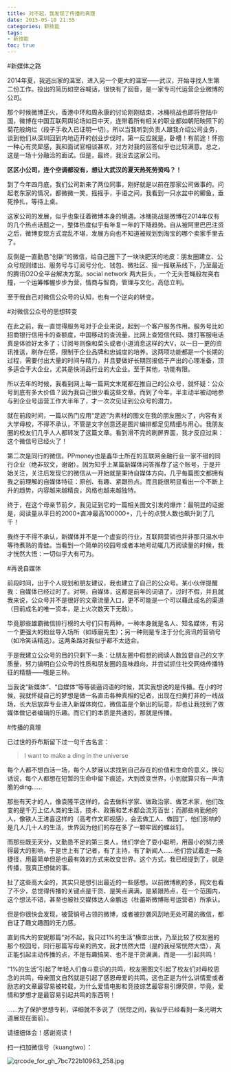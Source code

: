 ```yaml
---
title: 对不起，我发现了传播的真理
date: 2015-05-10 21:55
categories: 新技能
tags: 
- 新技能
toc: true
---
```

#新媒体之路

2014年夏，我逃出家的温室，进入另一个更大的温室——武汉，开始寻找人生第二份工作。投出的简历如空谷喊话，很快有了回音，是一家专司代运营企业微博的公司。

那个时候微博正火，香港中环和周永康的讨论刚刚结束，冰桶桃战也即将登陆中国，微博在中国互联网舆论场如日中天，连带着所有相关的职业都如朝阳映照下的菊花般绚烂（段子手收入已证明一切）。所以当我听到负责人跟我介绍公司业务，谈到他们从深圳回到内地迈开的创业步伐时，第一反应就是，卧槽！有前途！怀抱一种心有灵犀感，我和面试官相谈甚欢，对方对我的回答似乎也比较满意。总之，这是一场十分融洽的面试。但是，最终，我没去这家公司。

<b>区区小公司，连个空调都没有，想让大武汉的夏天热死劳资吗？！</b>

到了今年四月底，我们公司新来了两位同事，刚好就是以前在那家公司做事的。问起老东家的情况，都微微一笑，摇摇手，手语之间，我看到一只水盆中的鲫鱼，垂死挣扎，等待上桌。

这家公司的发展，似乎也象征着微博本身的境遇。冰桶挑战是微博在2014年仅有的几个热点话题之一，整体热度似乎有年复一年的下降趋势。自从被阿里巴巴注资之后，微博变现方式混乱不堪，发展方向也不知道被规划到淘宝的哪个卖家手里去了。

反倒是一直勤恳“创新”的微信，给自己圈下了一块块肥沃的地皮：朋友圈建立、公众号规则缕出、服务号与订阅号分化、钱包、微社区、摇一摇联系线下，乃至最近的腾讯O2O全平台解决方案。social network 两大巨头，一个无头苍蝇般左突右撞，一个运筹帷幄步步为营，情商与智商，管理与文化，高低立判。

至于我自己对微信公众号的认知，也有一个逆向的转变。

#对微信公众号的思想转变

在此之前，我一直觉得服务号对于企业来说，起到一个客户服务作用。服务号比如招商银行信用卡的查额度，中国移动的查流量，比网上查短信代码、拨打客服电话真是体验好太多了；订阅号则像和菜头或者小道消息这样的大V，以一日一更的资讯推送，刷存在感，限制于企业品牌和忠诚度的培养。这两项功能都是一个长期的过程，需要付出大量的时间与精力，并且要做好长期回报低于产出的心理准备，顶多适合于大企业，尤其是快消品行业的大企业。至于其他，功能有限。

所以去年的时候，我看到网上每一篇网文末尾都在推自己的公众号，就怀疑：公众号到底有多大价值？因为我自己很少看这些文章。而到了今年，半主动半被动地参与到企业号运营工作大半年了，才一次次见证到公众号的潜力。

就在前段时间，一篇以热门应用“足迹”为素材的图文在我的朋友圈火了，内容有关大学母校，不得不承认，不管是文字创意还是图片编排都足见精细与用心。我朋友圈的校友们几乎人人都转发了这篇文章。看到滑不完的刷屏界面，我才反应过来：这个微信号已经火了！

第二次是同行的微信。PPmoney也是鑫华士所在的互联网金融行业一家不错的同行企业（绝非软文，谢谢）。因为知乎上某篇新媒体问答推荐了这个账号，于是开始关注，关注后发现它的微信从一开始就是秉持自媒体方向，几乎每篇图文都拥有我之前理解的自媒体特征：原创、有趣、紧跟热点。而且能很明显看出一个不断上升的趋势，内容越来越精良，风格也越来越独特。

终于，在这个母亲节前夕，我见证到它的一篇相关图文引发的爆炸：最明显的证据是，阅读量从平日的2000+直冲最高100000+，几十的点赞人数也飙升到了几千！

我终于不得不承认，新媒体并不是一个虚妄的行业，互联网营销也并非那只温水中等待煮熟的青蛙。当看到一个简单的校园号或者本地号动辄几万阅读量的时候，我才恍然大悟：一切似乎大有可为。

#再说自媒体

前段时间，出于个人规划和朋友建议，我也建立了自己的公众号。某小伙伴提醒我：自媒体已经过时了。对啊，自媒体，这都是前年的词语了，过时不假，并且就我来说，公众号并不是很好的文章流量入口，更不可能是一个可以藉此成名的渠道（目前成名的唯一资本，是上火次数天下无敌）。

毕竟那些雄霸微信排行榜的大号们只有两种，一种本身就是名人、知名媒体，有另一个更强大的粉丝导入场所（如琢磨先生）；另一种则是专注于分化资讯的营销号（如冷笑话精选）。这两条路对我似乎都不太适合。

于是我建立公众号的目的只剩下一条：让朋友圈中假想的阅读人数监督自己的文字质量，努力搞明白公众号的性质和朋友圈的品味趋向，并尝试抓住社交网络传播特征的精髓——哦是三种。

当我说“新媒体”、“自媒体”等等装逼词语的时候，其实我想说的是传播。在小的时候，我就怀疑自己的梦想是做一名直击各种真相的记者，出现在扫黄打非的一线战场，长大后放弃专业进入新媒体岗位，微信虽是个新出的玩意，却也让我找到了做媒体做记者编辑的乐趣。而它们的本质是共通的，那就是传播。

#传播的真理

已过世的乔布斯留下过一句千古名言：

>I want to make a ding in the universe

每个人都不想白活一场，每个人梦寐以求找到自己存在的价值和生命的意义，换句话说，每个人都想在短暂的生命中留下痕迹，大到改变世界，小到就算只有一声清脆的ding……

那些有天才的人，像袁隆平这样的，会去做科学家、做政治家、做艺术家，他们改变的是千万上亿人类的生活，技术、政策和艺术都会流芳百世；而那些肯勤勉的人，像铁人王进喜这样的（高考作文即视感），会去做工人、做园丁，他们影响的是几人几十人的生活，世界因为他们的存在多了一颗牢固的螺丝钉。

而那些既无天分，又勤恳不足的第三类人，他们学会了耍小聪明，用最小的努力换得最大的影响，于是世上有了记者，有了主持，有了新闻人……他们尝试着走一条捷径，用最简单但是也最有效的方式来改变世界。这个方式，我已经提到了，就是传播，我真正想做的事。

扯了这些高大全的，其实只是想引出最近的一些感想。以前微博刷的多，网文也看了不少，总觉得传播的关键点是干货、是笑点满满，是紧跟热点，在一个范围内，这个想法不错，甚至也被社交媒体达人金鹏远（杜蕾斯微博账号运营者）所承认。

但是你很快会发现，被营销号占领的微博，或者被抄袭风刮地无处可藏的微信，都自证了趣文趣图的无力感。

直到伟大的安妮那篇“对不起，我只过1%的生活”横空出世，乃至比较了校友圈的那个校园号，同行那篇写母亲的热文，我才恍然大悟（是的我经常恍然大悟），真正能引起主动传播的点，不是有趣搞笑、也不是干货满满，而是——引起共鸣！

“1%的生活”引起了年轻人们奋斗意识的共鸣，校友圈图文引起了校友们对母校思念的共鸣，母亲图文自然就是引起了感恩母爱的共鸣。这也正是为什么讲情爱或者励志的文章最容易被转载，为什么爱情电影和竞技综艺最容易引爆荧屏，毕竟，爱情和梦想才是最容易引起共鸣的东西啊！
 
……为了保护思想专利，详细就不多说了（恍惚之间，我似乎已经看到一条光明大道展现在面前）。

请细细体会！感谢阅读！

扫一扫加微信号（kuangtwo）：

![qrcode_for_gh_7bc722b10963_258.jpg](http://upload-images.jianshu.io/upload_images/29336-6a6e1f690e393adf.jpg)




